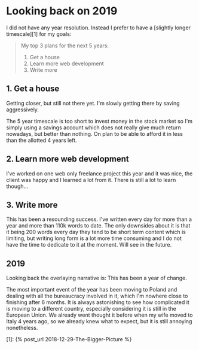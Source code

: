 # Looking back on 2019

I did not have any year resolution. Instead I prefer to have a [slightly longer timescale][1] for my goals:

>My top 3 plans for the next 5 years:
>
>1. Get a house
>2. Learn more web development
>3. Write more

## 1. Get a house

Getting closer, but still not there yet. I'm slowly getting there by saving aggressively.

The 5 year timescale is too short to invest money in the stock market so I'm simply using a savings account which does not really give much return nowadays, but better than nothing. On plan to be able to afford it in less than the allotted 4 years left.

## 2. Learn more web development

I've worked on one web only freelance project this year and it was nice, the client was happy and I learned a lot from it. There is still a lot to learn though...

## 3. Write more

This has been a resounding success. I've written every day for more than a year and more than 110k words to date. The only downsides about it is that it being 200 words every day they tend to be short term content which is limiting, but writing long form is a lot more time consuming and I do not have the time to dedicate to it at the moment. Will see in the future.

## 2019

Looking back the overlaying narrative is: This has been a year of change.

The most important event of the year has been moving to Poland and dealing with all the bureaucracy involved in it, which I'm nowhere close to finishing after 6 months. It is always astonishing to see how complicated it is moving to a different country, especially considering it is still in the European Union. We already went thought it before when my wife moved to Italy 4 years ago, so we already knew what to expect, but it is still annoying nonetheless.

[1]: {% post_url 2018-12-29-The-Bigger-Picture %}